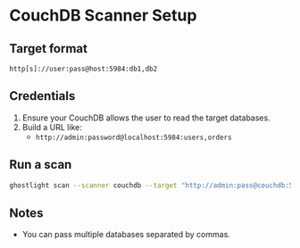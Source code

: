 CouchDB Scanner Setup
=====================

Target format
-------------
`http[s]://user:pass@host:5984:db1,db2`

Credentials
-----------
1. Ensure your CouchDB allows the user to read the target databases.
2. Build a URL like:
   - `http://admin:password@localhost:5984:users,orders`

Run a scan
----------
```bash
ghostlight scan --scanner couchdb --target "http://admin:pass@couchdb:5984:users,orders"
```

Notes
-----
- You can pass multiple databases separated by commas.


